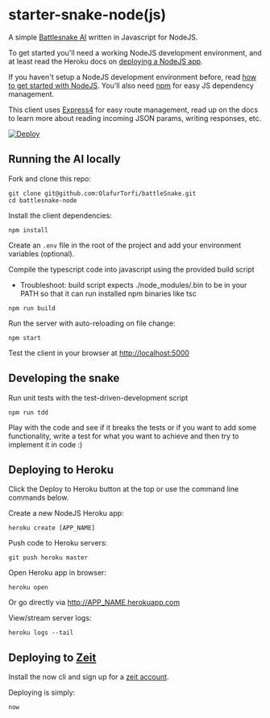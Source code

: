 # starter-snake-node(js)

A simple [Battlesnake AI](https://battlesnake.io) written in Javascript for NodeJS.

To get started you'll need a working NodeJS development environment, and at least read the Heroku docs on [deploying a NodeJS app](https://devcenter.heroku.com/articles/getting-started-with-nodejs).

If you haven't setup a NodeJS development environment before, read [how to get started with NodeJS](http://nodejs.org/documentation/tutorials/). You'll also need [npm](https://www.npmjs.com/) for easy JS dependency management.

This client uses [Express4](http://expressjs.com/en/4x/api.html) for easy route management, read up on the docs to learn more about reading incoming JSON params, writing responses, etc.

[![Deploy](https://www.herokucdn.com/deploy/button.png)](https://heroku.com/deploy)

## Running the AI locally

Fork and clone this repo:

```shell
git clone git@github.com:OlafurTorfi/battleSnake.git
cd battlesnake-node
```

Install the client dependencies:

```shell
npm install
```

Create an `.env` file in the root of the project and add your environment variables (optional).

Compile the typescript code into javascript using the provided build script

- Troubleshoot: build script expects ./node_modules/.bin to be in your PATH so that it can run installed npm binaries like tsc

```shell
npm run build
```

Run the server with auto-reloading on file change:

```shell
npm start
```

Test the client in your browser at <http://localhost:5000>

## Developing the snake

Run unit tests with the test-driven-development script

```shell
npm run tdd
```

Play with the code and see if it breaks the tests or if you want to add some functionality, write a test for what you want to achieve and then try to implement it in code :)

## Deploying to Heroku

Click the Deploy to Heroku button at the top or use the command line commands below.

Create a new NodeJS Heroku app:

```shell
heroku create [APP_NAME]
```

Push code to Heroku servers:

```shell
git push heroku master
```

Open Heroku app in browser:

```shell
heroku open
```

Or go directly via <http://APP_NAME.herokuapp.com>

View/stream server logs:

```shell
heroku logs --tail
```

## Deploying to [Zeit](https://zeit.co/)

Install the now cli and sign up for a [zeit account](https://zeit.co/docs/v1/getting-started/introduction-to-now/).

Deploying is simply:

```shell
now
```
